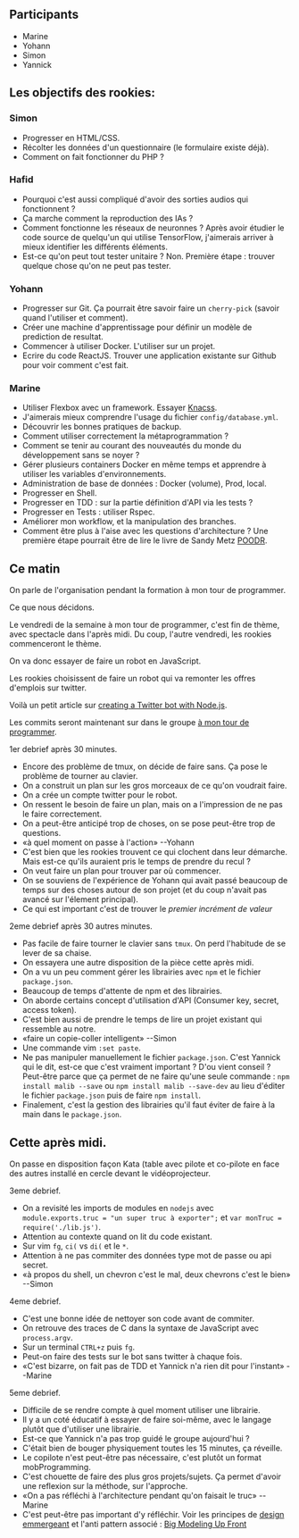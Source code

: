 ## Participants

- Marine
- Yohann
- Simon
- Yannick

## Les objectifs des rookies:

### Simon

- Progresser en HTML/CSS.
- Récolter les données d'un questionnaire (le formulaire existe déjà).
- Comment on fait fonctionner du PHP ?


### Hafid

- Pourquoi c'est aussi compliqué d'avoir des sorties audios qui fonctionnent ?
- Ça marche comment la reproduction des IAs ?
- Comment fonctionne les réseaux de neuronnes ? Après avoir étudier le code
  source de quelqu'un qui utilise TensorFlow, j'aimerais arriver à mieux
  identifier les différents éléments.
- Est-ce qu'on peut tout tester unitaire ? Non. Première étape : trouver
  quelque chose qu'on ne peut pas tester.


### Yohann

- Progresser sur Git. Ça pourrait être savoir faire un `cherry-pick` (savoir
  quand l'utiliser et comment).
- Créer une machine d'apprentissage pour définir un modèle de prediction de
  resultat.
- Commencer à utiliser Docker. L'utiliser sur un projet.
- Ecrire du code ReactJS. Trouver une application existante sur Github pour
  voir comment c'est fait.


### Marine

- Utiliser Flexbox avec un framework. Essayer [Knacss](http://knacss.com/).
- J'aimerais mieux comprendre l'usage du fichier `config/database.yml`.
- Découvrir les bonnes pratiques de backup.
- Comment utiliser correctement la métaprogrammation ?
- Comment se tenir au courant des nouveautés du monde du développement sans se
  noyer ?
- Gérer plusieurs containers Docker en même temps et apprendre à utiliser les
  variables d'environnements.
- Administration de base de données : Docker (volume), Prod, local.
- Progresser en Shell.
- Progresser en TDD : sur la partie définition d'API via les tests ?
- Progresser en Tests : utiliser Rspec.
- Améliorer mon workflow, et la manipulation des branches.
- Comment être plus à l'aise avec les questions d'architecture ? Une première
  étape pourrait être de lire le livre de Sandy Metz
  [POODR](http://www.poodr.com/).


## Ce matin

On parle de l'organisation pendant la formation à mon tour de programmer.

Ce que nous décidons.

Le vendredi de la semaine à mon tour de programmer, c'est fin de thème, avec
spectacle dans l'après midi. Du coup, l'autre vendredi, les rookies
commenceront le thème.


On va donc essayer de faire un robot en JavaScript.

Les rookies choisissent de faire un robot qui va remonter les offres d'emplois
sur twitter.

Voilà un petit article sur [creating a Twitter bot with
Node.js](https://medium.com/@DebashisBarman/creating-a-twitter-bot-with-node-js-bea760b80bd5#.ljv53ery3).


Les commits seront maintenant sur dans le groupe [à mon tour de
programmer](https://github.com/amontourdeprogrammer).

1er debrief après 30 minutes.

- Encore des problème de tmux, on décide de faire sans. Ça pose le problème de
  tourner au clavier.
- On a construit un plan sur les gros morceaux de ce qu'on voudrait faire.
- On a crée un compte twitter pour le robot.
- On ressent le besoin de faire un plan, mais on a l'impression de ne pas le
  faire correctement.
- On a peut-être anticipé trop de choses, on se pose peut-être trop de
  questions.
- «à quel moment on passe à l'action» --Yohann
- C'est bien que les rookies trouvent ce qui clochent dans leur démarche. Mais
  est-ce qu'ils auraient pris le temps de prendre du recul ?
- On veut faire un plan pour trouver par où commencer.
- On se souviens de l'expérience de Yohann qui avait passé beaucoup de temps
  sur des choses autour de son projet (et du coup n'avait pas avancé sur
  l'élement principal).
- Ce qui est important c'est de trouver le _premier incrément de valeur_

2eme debrief après 30 autres minutes.

- Pas facile de faire tourner le clavier sans `tmux`. On perd l'habitude de se
  lever de sa chaise.
- On essayera une autre disposition de la pièce cette après midi.
- On a vu un peu comment gérer les librairies avec `npm` et le fichier
  `package.json`.
- Beaucoup de temps d'attente de npm et des librairies.
- On aborde certains concept d'utilisation d'API (Consumer key, secret, access
  token).
- C'est bien aussi de prendre le temps de lire un projet existant qui ressemble
  au notre.
- «faire un copie-coller intelligent» --Simon
- Une commande vim `:set paste`.
- Ne pas manipuler manuellement le fichier `package.json`. C'est Yannick qui le
  dit, est-ce que c'est vraiment important ? D'ou vient conseil ? Peut-être
  parce que ça permet de ne faire qu'une seule commande : `npm install malib
  --save` ou `npm install malib --save-dev` au lieu d'éditer le fichier
  `package.json` puis de faire `npm install`.
- Finalement, c'est la gestion des librairies qu'il faut éviter de faire à la
  main dans le `package.json`.


## Cette après midi.

On passe en disposition façon Kata (table avec pilote et co-pilote en face des autres installé en cercle devant le vidéoprojecteur.


3eme debrief.

- On a revisité les imports de modules en `nodejs` avec `module.exports.truc = "un super truc à exporter";` et `var monTruc = require('./lib.js')`.
- Attention au contexte quand on lit du code existant.
- Sur vim `fg`, `ci(` vs `di(` et le `*`.
- Attention à ne pas commiter des données type mot de passe ou api secret.
- «à propos du shell, un chevron c'est le mal, deux chevrons c'est le bien» --Simon


4eme debrief.

- C'est une bonne idée de nettoyer son code avant de commiter.
- On retrouve des traces de C dans la syntaxe de JavaScript avec `process.argv`.
- Sur un terminal `CTRL+z` puis `fg`.
- Peut-on faire des tests sur le bot sans twitter à chaque fois.
- «C'est bizarre, on fait pas de TDD et Yannick n'a rien dit pour l'instant» --Marine


5eme debrief.

- Difficile de se rendre compte à quel moment utiliser une librairie.
- Il y a un coté éducatif à essayer de faire soi-même, avec le langage plutôt que d'utiliser une librairie.
- Est-ce que Yannick n'a pas trop guidé le groupe aujourd'hui ?
- C'était bien de bouger physiquement toutes les 15 minutes, ça réveille.
- Le copilote n'est peut-être pas nécessaire, c'est plutôt un format mobProgramming.
- C'est chouette de faire des plus gros projets/sujets. Ça permet d'avoir une reflexion sur la méthode, sur l'approche.
- «On a pas réfléchi à l'architecture pendant qu'on faisait le truc» --Marine
- C'est peut-être pas important d'y réfléchir. Voir les principes de [design emmergeant](https://en.wikipedia.org/wiki/Emergent_Design) et l'anti pattern associé : [Big Modeling Up Front](http://www.agilemodeling.com/essays/bmuf.htm)

